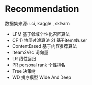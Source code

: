 #  Recommendation 
  数据集来源:   uci, kaggle , sklearn
- LFM     基于邻域个性化召回算法
- CF      1) 协同过滤算法   2) 基于item或user
- ContentBased  基于内容推荐算法
- Iteam2Vec     词向量
- LR            线性回归
- PR personal rank  个性排名
- Tree  决策树
- WD    排序模型     Wide And Deep

